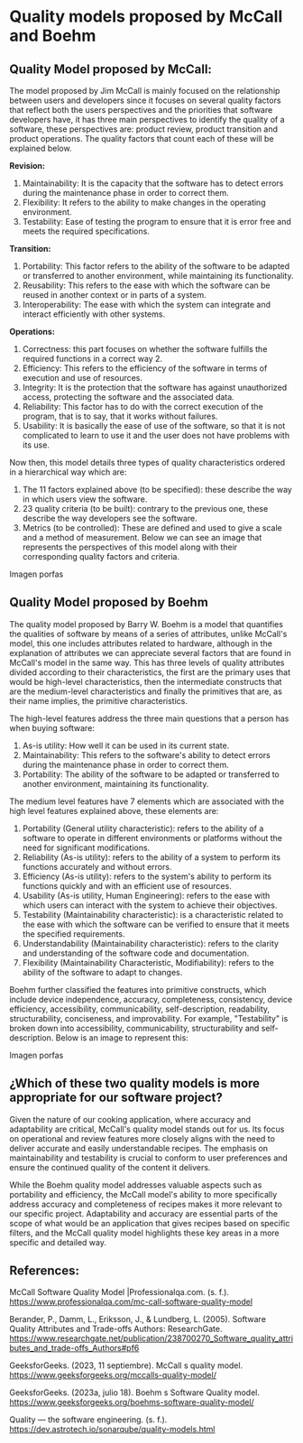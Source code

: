 # Quality models proposed by McCall and Boehm


## Quality Model proposed by McCall:

The model proposed by Jim McCall is mainly focused on the relationship between users and developers since it focuses on several quality factors that reflect both the users perspectives and the priorities that software developers have, it has three main perspectives to identify the quality of a software, these perspectives are: product review, product transition and product operations. The quality factors that count each of these will be explained below.

**Revision:**
1.	Maintainability: It is the capacity that the software has to detect errors during the maintenance phase in order to correct them.
2.	Flexibility: It refers to the ability to make changes in the operating environment.
3.	Testability: Ease of testing the program to ensure that it is error free and meets the required specifications.

**Transition:**
1.	Portability: This factor refers to the ability of the software to be adapted or transferred to another environment, while maintaining its functionality.
2.	Reusability: This refers to the ease with which the software can be reused in another context or in parts of a system.
3.	Interoperability: The ease with which the system can integrate and interact efficiently with other systems.

**Operations:** 
1.	Correctness: this part focuses on whether the software fulfills the required functions in a correct way 2.
2.	Efficiency: This refers to the efficiency of the software in terms of execution and use of resources.
3.	Integrity: It is the protection that the software has against unauthorized access, protecting the software and the associated data.
4.	Reliability: This factor has to do with the correct execution of the program, that is to say, that it works without failures. 
5.	Usability: It is basically the ease of use of the software, so that it is not complicated to learn to use it and the user does not have problems with its use.

Now then, this model details three types of quality characteristics ordered in a hierarchical way which are: 
1.	The 11 factors explained above (to be specified): these describe the way in which users view the software.
2.	23 quality criteria (to be built): contrary to the previous one, these describe the way developers see the software.
3.	Metrics (to be controlled): These are defined and used to give a scale and a method of measurement.
Below we can see an image that represents the perspectives of this model along with their corresponding quality factors and criteria.

Imagen porfas


## Quality Model proposed by Boehm

The quality model proposed by Barry W. Boehm is a model that quantifies the qualities of software by means of a series of attributes, unlike McCall's model, this one includes attributes related to hardware, although in the explanation of attributes we can appreciate several factors that are found in McCall's model in the same way. This has three levels of quality attributes divided according to their characteristics, the first are the primary uses that would be high-level characteristics, then the intermediate constructs that are the medium-level characteristics and finally the primitives that are, as their name implies, the primitive characteristics. 

The high-level features address the three main questions that a person has when buying software:

1.	As-is utility: How well it can be used in its current state.
2.	Maintainability: This refers to the software's ability to detect errors during the maintenance phase in order to correct them.
3.	Portability: The ability of the software to be adapted or transferred to another environment, maintaining its functionality.

The medium level features have 7 elements which are associated with the high level features explained above, these elements are:

1.	Portability (General utility characteristic): refers to the ability of a software to operate in different environments or platforms without the need for significant modifications.
2.	Reliability (As-is utility): refers to the ability of a system to perform its functions accurately and without errors.
3.	Efficiency (As-is utility): refers to the system's ability to perform its functions quickly and with an efficient use of resources.
4.	Usability (As-is utility, Human Engineering): refers to the ease with which users can interact with the system to achieve their objectives.
5.	Testability (Maintainability characteristic): is a characteristic related to the ease with which the software can be verified to ensure that it meets the specified requirements.
6.	Understandability (Maintainability characteristic): refers to the clarity and understanding of the software code and documentation.
7.	Flexibility (Maintainability Characteristic, Modifiability): refers to the ability of the software to adapt to changes.

Boehm further classified the features into primitive constructs, which include device independence, accuracy, completeness, consistency, device efficiency, accessibility, communicability, self-description, readability, structurability, conciseness, and improvability. For example, "Testability" is broken down into accessibility, communicability, structurability and self-description. Below is an image to represent this:

 Imagen porfas

 
## ¿Which of these two quality models is more appropriate for our software project?

Given the nature of our cooking application, where accuracy and adaptability are critical, McCall's quality model stands out for us. Its focus on operational and review features more closely aligns with the need to deliver accurate and easily understandable recipes. The emphasis on maintainability and testability is crucial to conform to user preferences and ensure the continued quality of the content it delivers.

While the Boehm quality model addresses valuable aspects such as portability and efficiency, the McCall model's ability to more specifically address accuracy and completeness of recipes makes it more relevant to our specific project. Adaptability and accuracy are essential parts of the scope of what would be an application that gives recipes based on specific filters, and the McCall quality model highlights these key areas in a more specific and detailed way.

## References:

McCall Software Quality Model |Professionalqa.com. (s. f.). https://www.professionalqa.com/mc-call-software-quality-model

Berander, P., Damm, L., Eriksson, J., & Lundberg, L. (2005). Software Quality Attributes and Trade-offs Authors: ResearchGate. https://www.researchgate.net/publication/238700270_Software_quality_attributes_and_trade-offs_Authors#pf6

GeeksforGeeks. (2023, 11 septiembre). McCall s quality model. https://www.geeksforgeeks.org/mccalls-quality-model/

GeeksforGeeks. (2023a, julio 18). Boehm s Software Quality model. https://www.geeksforgeeks.org/boehms-software-quality-model/

Quality — the software engineering. (s. f.). https://dev.astrotech.io/sonarqube/quality-models.html





